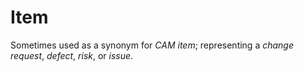 # Item


Sometimes used as a synonym for *CAM item*; representing a *change
request*, *defect*, *risk*, or *issue*.


